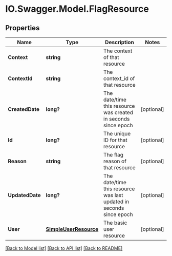# IO.Swagger.Model.FlagResource
## Properties

Name | Type | Description | Notes
------------ | ------------- | ------------- | -------------
**Context** | **string** | The context of that resource | 
**ContextId** | **string** | The context_id of that resource | 
**CreatedDate** | **long?** | The date/time this resource was created in seconds since epoch | [optional] 
**Id** | **long?** | The unique ID for that resource | [optional] 
**Reason** | **string** | The flag reason of that resource | [optional] 
**UpdatedDate** | **long?** | The date/time this resource was last updated in seconds since epoch | [optional] 
**User** | [**SimpleUserResource**](SimpleUserResource.md) | The basic user resource | [optional] 

[[Back to Model list]](../README.md#documentation-for-models) [[Back to API list]](../README.md#documentation-for-api-endpoints) [[Back to README]](../README.md)

